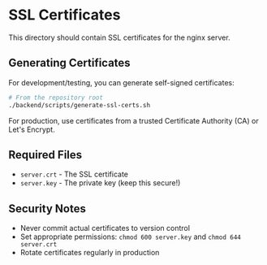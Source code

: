 # SSL Certificates

This directory should contain SSL certificates for the nginx server.

## Generating Certificates

For development/testing, you can generate self-signed certificates:

```bash
# From the repository root
./backend/scripts/generate-ssl-certs.sh
```

For production, use certificates from a trusted Certificate Authority (CA) or Let's Encrypt.

## Required Files

- `server.crt` - The SSL certificate
- `server.key` - The private key (keep this secure!)

## Security Notes

- Never commit actual certificates to version control
- Set appropriate permissions: `chmod 600 server.key` and `chmod 644 server.crt`
- Rotate certificates regularly in production